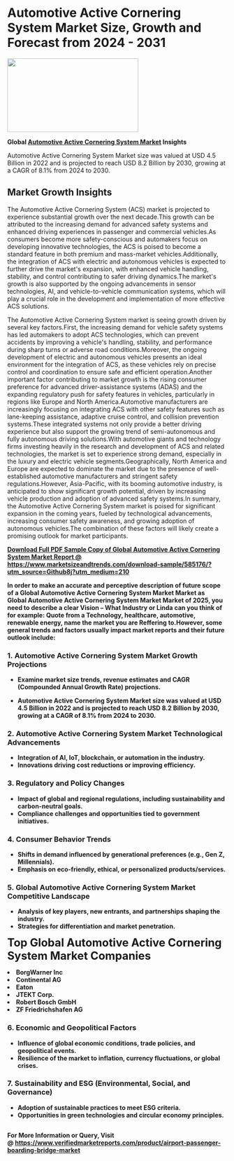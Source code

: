 <H1>Automotive Active Cornering System Market Size, Growth and Forecast from 2024 - 2031</H1><img class="aligncenter size-medium wp-image-584254" src="https://thirdeyenews.in/wp-content/uploads/2024/09/Global-Market-Research-300x168.jpeg" alt="" width="300" height="168" /><p><strong>Global&nbsp;<a href="https://www.marketsizeandtrends.com/download-sample/585176/?utm_source=Github8j?utm_medium=210">Automotive Active Cornering System Market</a> Insights</strong></p><p>Automotive Active Cornering System Market size was valued at USD 4.5 Billion in 2022 and is projected to reach USD 8.2 Billion by 2030, growing at a CAGR of 8.1% from 2024 to 2030.</p><p><h2>Market Growth Insights</h2> <p>The Automotive Active Cornering System (ACS) market is projected to experience substantial growth over the next decade.This growth can be attributed to the increasing demand for advanced safety systems and enhanced driving experiences in passenger and commercial vehicles.As consumers become more safety-conscious and automakers focus on developing innovative technologies, the ACS is poised to become a standard feature in both premium and mass-market vehicles.Additionally, the integration of ACS with electric and autonomous vehicles is expected to further drive the market's expansion, with enhanced vehicle handling, stability, and control contributing to safer driving dynamics.The market's growth is also supported by the ongoing advancements in sensor technologies, AI, and vehicle-to-vehicle communication systems, which will play a crucial role in the development and implementation of more effective ACS solutions.</p> <p><strong><a href="#"></a></strong></p> <p>The Automotive Active Cornering System market is seeing growth driven by several key factors.First, the increasing demand for vehicle safety systems has led automakers to adopt ACS technologies, which can prevent accidents by improving a vehicle's handling, stability, and performance during sharp turns or adverse road conditions.Moreover, the ongoing development of electric and autonomous vehicles presents an ideal environment for the integration of ACS, as these vehicles rely on precise control and coordination to ensure safe and efficient operation.Another important factor contributing to market growth is the rising consumer preference for advanced driver-assistance systems (ADAS) and the expanding regulatory push for safety features in vehicles, particularly in regions like Europe and North America.Automotive manufacturers are increasingly focusing on integrating ACS with other safety features such as lane-keeping assistance, adaptive cruise control, and collision prevention systems.These integrated systems not only provide a better driving experience but also support the growing trend of semi-autonomous and fully autonomous driving solutions.With automotive giants and technology firms investing heavily in the research and development of ACS and related technologies, the market is set to experience strong demand, especially in the luxury and electric vehicle segments.Geographically, North America and Europe are expected to dominate the market due to the presence of well-established automotive manufacturers and stringent safety regulations.However, Asia-Pacific, with its booming automotive industry, is anticipated to show significant growth potential, driven by increasing vehicle production and adoption of advanced safety systems.In summary, the Automotive Active Cornering System market is poised for significant expansion in the coming years, fueled by technological advancements, increasing consumer safety awareness, and growing adoption of autonomous vehicles.The combination of these factors will likely create a promising outlook for market participants.<p><strong><a href="#"></p><p><span class=""><strong>Download Full PDF Sample Copy of Global Automotive Active Cornering System Market Report</strong> @ <a href="https://www.marketsizeandtrends.com/download-sample/585176/?utm_source=Github8j?utm_medium=210" target="_blank">https://www.marketsizeandtrends.com/download-sample/585176/?utm_source=Github8j?utm_medium=210</a></span></p><p>In order to make an accurate and perceptive description of future scope of a Global&nbsp;Automotive Active Cornering System Market Market as Global&nbsp;Automotive Active Cornering System Market Market of 2025, you need to describe a clear Vision &ndash; What Industry or Linda can you think of for example: Quote from a Technology, healthcare, automotive, renewable energy, name the market you are Reffering to.However, some general trends and factors usually impact market reports and their future outlook include:</p><h3>1.&nbsp;<strong>Automotive Active Cornering System Market Growth Projections</strong></h3><ul><li>Examine market size trends, revenue estimates and CAGR (Compounded Annual Growth Rate) projections.</li><li><p>Automotive Active Cornering System Market size was valued at USD 4.5 Billion in 2022 and is projected to reach USD 8.2 Billion by 2030, growing at a CAGR of 8.1% from 2024 to 2030.</p></li></ul><h3>2.&nbsp;<strong>Automotive Active Cornering System Market Technological Advancements</strong></h3><ul><li>Integration of AI, IoT, blockchain, or automation in the industry.</li><li>Innovations driving cost reductions or improving efficiency.</li></ul><h3>3.&nbsp;<strong>Regulatory and Policy Changes</strong></h3><ul><li>Impact of global and regional regulations, including sustainability and carbon-neutral goals.</li><li>Compliance challenges and opportunities tied to government initiatives.</li></ul><h3>4.&nbsp;<strong>Consumer Behavior Trends</strong></h3><ul><li>Shifts in demand influenced by generational preferences (e.g., Gen Z, Millennials).</li><li>Emphasis on eco-friendly, ethical, or personalized products/services.</li></ul><h3>5.&nbsp;<strong>Global Automotive Active Cornering System Market Competitive Landscape</strong></h3><ul><li>Analysis of key players, new entrants, and partnerships shaping the industry.</li><li>Strategies for differentiation and market penetration.</li></ul><p data-pm-slice="1 1 []"><span style="color: inherit; font-family: inherit; font-size: 25px;">Top Global Automotive Active Cornering System Market Companies</span></p><div class="" data-test-id=""><p><li>BorgWarner Inc</li><li> Continental AG</li><li> Eaton</li><li> JTEKT Corp.</li><li> Robert Bosch GmbH</li><li> ZF Friedrichshafen AG</li></p></div><h3>6.&nbsp;<strong>Economic and Geopolitical Factors</strong></h3><ul><li>Influence of global economic conditions, trade policies, and geopolitical events.</li><li>Resilience of the market to inflation, currency fluctuations, or global crises.</li></ul><h3>7.&nbsp;<strong>Sustainability and ESG (Environmental, Social, and Governance)</strong></h3><ul><li>Adoption of sustainable practices to meet ESG criteria.</li><li>Opportunities in green technologies and circular economy principles.</li></ul><h2><strong style="font-size: 14px;">For More Information or Query, Visit @&nbsp;</strong><a style="background-color: #ffffff; font-size: 14px;" href="https://www.marketsizeandtrends.com/report/automotive-active-cornering-system-market/" target="_blank">https://www.verifiedmarketreports.com/product/airport-passenger-boarding-bridge-market</a></h2>